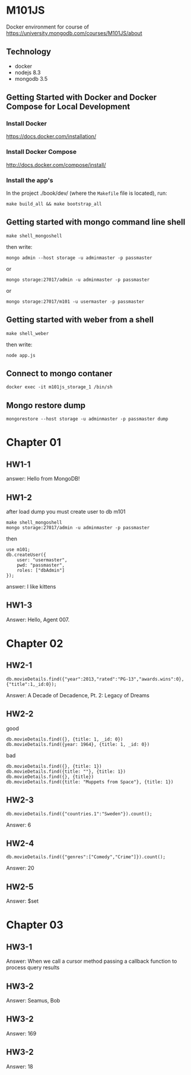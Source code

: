 M101JS
========================

Docker environment for course of https://university.mongodb.com/courses/M101JS/about

Technology
----------------
- docker
- nodejs 8.3
- mongodb 3.5


Getting Started with Docker and Docker Compose for Local Development
--------------------------------------------------------------------

### Install Docker

https://docs.docker.com/installation/

### Install Docker Compose

http://docs.docker.com/compose/install/

### Install the app's

In the project ./book/dev/ (where the `Makefile` file is located), run:

```
make build_all && make bootstrap_all
```


Getting started with mongo command line shell
--------------------------------------------------------------------

```
make shell_mongoshell
```

then write:

```
mongo admin --host storage -u adminmaster -p passmaster
```

or

```
mongo storage:27017/admin -u adminmaster -p passmaster
```

or

```
mongo storage:27017/m101 -u usermaster -p passmaster
```

Getting started with weber from a shell
--------------------------------------------------------------------

```
make shell_weber
```

then write:

```
node app.js
```


Connect to mongo contaner
--------------------------------------------------------------------

```
docker exec -it m101js_storage_1 /bin/sh
```


Mongo restore dump
--------------------------------------------------------------------

```
mongorestore --host storage -u adminmaster -p passmaster dump
```

Chapter 01
=====================================================================

HW1-1
--------------------------------------------------------------------

answer: Hello from MongoDB!

HW1-2
--------------------------------------------------------------------

after load dump you must create user to db m101

```
make shell_mongoshell
mongo storage:27017/admin -u adminmaster -p passmaster
```

then

```
use m101;
db.createUser({
    user: "usermaster",
    pwd: "passmaster",
    roles: ["dbAdmin"]
});
```


answer: I like kittens

HW1-3
--------------------------------------------------------------------

Answer: Hello, Agent 007.

Chapter 02
=====================================================================

HW2-1
--------------------------------------------------------------------

```
db.movieDetails.find({"year":2013,"rated":"PG-13","awards.wins":0},{"title":1,_id:0});
```

Answer: A Decade of Decadence, Pt. 2: Legacy of Dreams


HW2-2
--------------------------------------------------------------------

good 

```
db.movieDetails.find({}, {title: 1, _id: 0})
db.movieDetails.find({year: 1964}, {title: 1, _id: 0})
```
bad

```
db.movieDetails.find({}, {title: 1})
db.movieDetails.find({title: ""}, {title: 1})
db.movieDetails.find({}, {title})
db.movieDetails.find({title: "Muppets from Space"}, {title: 1})
```


HW2-3
--------------------------------------------------------------------

```
db.movieDetails.find({"countries.1":"Sweden"}).count();
```
Answer: 6


HW2-4
--------------------------------------------------------------------

```
db.movieDetails.find({"genres":["Comedy","Crime"]}).count();
```

Answer: 20

HW2-5
--------------------------------------------------------------------

Answer: $set


Chapter 03
=====================================================================


HW3-1
--------------------------------------------------------------------

Answer: When we call a cursor method passing a callback function to process query results

HW3-2
--------------------------------------------------------------------

Answer: Seamus, Bob


HW3-2
--------------------------------------------------------------------

Answer: 169


HW3-2
--------------------------------------------------------------------

Answer: 18
